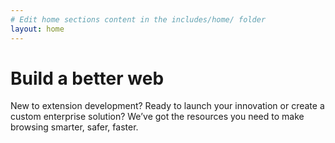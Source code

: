 ```yaml
---
# Edit home sections content in the includes/home/ folder
layout: home
---
```


# Build a better web

New to extension development? Ready to launch your innovation or create a custom enterprise solution? We’ve got the resources you need to make browsing smarter, safer, faster.
